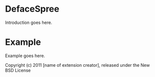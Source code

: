 DefaceSpree
===========

Introduction goes here.


Example
=======

Example goes here.


Copyright (c) 2011 [name of extension creator], released under the New BSD License
